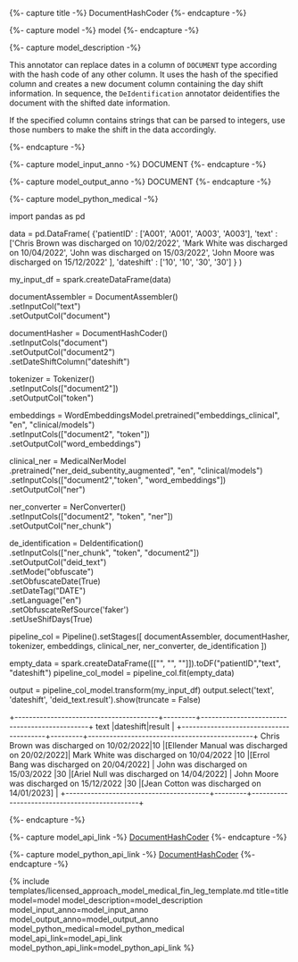 {%- capture title -%}
DocumentHashCoder
{%- endcapture -%}

{%- capture model -%}
model
{%- endcapture -%}

{%- capture model_description -%}

This annotator can replace dates in a column of `DOCUMENT` type according with the hash code of any other column. It uses the hash of the specified column and creates a new document column containing the day shift information. In sequence, the `DeIdentification` annotator deidentifies the document with the shifted date information. 

If the specified column contains strings that can be parsed to integers, use those numbers to make the shift in the data accordingly.

{%- endcapture -%}

{%- capture model_input_anno -%}
DOCUMENT
{%- endcapture -%}

{%- capture model_output_anno -%}
DOCUMENT
{%- endcapture -%}

{%- capture model_python_medical -%}

import pandas as pd


data = pd.DataFrame(
    {'patientID' : ['A001', 'A001', 
                    'A003', 'A003'],
     'text' : ['Chris Brown was discharged on 10/02/2022', 
               'Mark White was discharged on 10/04/2022', 
               'John was discharged on 15/03/2022',
               'John Moore was discharged on 15/12/2022'
              ],
     'dateshift' : ['10', '10', 
                    '30', '30']
    }
)

my_input_df = spark.createDataFrame(data)

documentAssembler = DocumentAssembler()\
    .setInputCol("text")\
    .setOutputCol("document")

documentHasher = DocumentHashCoder()\
    .setInputCols("document")\
    .setOutputCol("document2")\
    .setDateShiftColumn("dateshift")

tokenizer = Tokenizer()\
    .setInputCols(["document2"])\
    .setOutputCol("token")

embeddings = WordEmbeddingsModel.pretrained("embeddings_clinical", "en", "clinical/models")\
    .setInputCols(["document2", "token"])\
    .setOutputCol("word_embeddings")

clinical_ner = MedicalNerModel\
    .pretrained("ner_deid_subentity_augmented", "en", "clinical/models")\
    .setInputCols(["document2","token", "word_embeddings"])\
    .setOutputCol("ner")

ner_converter = NerConverter()\
    .setInputCols(["document2", "token", "ner"])\
    .setOutputCol("ner_chunk")

de_identification = DeIdentification() \
    .setInputCols(["ner_chunk", "token", "document2"]) \
    .setOutputCol("deid_text") \
    .setMode("obfuscate") \
    .setObfuscateDate(True) \
    .setDateTag("DATE") \
    .setLanguage("en") \
    .setObfuscateRefSource('faker') \
    .setUseShifDays(True)

pipeline_col = Pipeline().setStages([
    documentAssembler,
    documentHasher,
    tokenizer,
    embeddings,
    clinical_ner,
    ner_converter,
    de_identification
])

empty_data = spark.createDataFrame([["", "", ""]]).toDF("patientID","text", "dateshift")
pipeline_col_model = pipeline_col.fit(empty_data)

output = pipeline_col_model.transform(my_input_df)
output.select('text', 'dateshift', 'deid_text.result').show(truncate = False)

+----------------------------------------+---------+----------------------------------------------+
text                                    |dateshift|result                                        |
+----------------------------------------+---------+----------------------------------------------+
Chris Brown was discharged on 10/02/2022|10       |[Ellender Manual was discharged on 20/02/2022]|
Mark White was discharged on 10/04/2022 |10       |[Errol Bang was discharged on 20/04/2022]     |
John was discharged on 15/03/2022       |30       |[Ariel Null was discharged on 14/04/2022]     |
John Moore was discharged on 15/12/2022 |30       |[Jean Cotton was discharged on 14/01/2023]    |
+----------------------------------------+---------+----------------------------------------------+

{%- endcapture -%}

{%- capture model_api_link -%}
[DocumentHashCoder](https://nlp.johnsnowlabs.com/licensed/api/com/johnsnowlabs/nlp/annotators/deid/DocumentHashCoder.html)
{%- endcapture -%}

{%- capture model_python_api_link -%}
[DocumentHashCoder](https://nlp.johnsnowlabs.com/licensed/api/python/reference/autosummary/sparknlp_jsl/annotator/deid/doccument_hashcoder/index.html#sparknlp_jsl.annotator.deid.doccument_hashcoder.DocumentHashCoder)
{%- endcapture -%}

{% include templates/licensed_approach_model_medical_fin_leg_template.md
title=title
model=model
model_description=model_description
model_input_anno=model_input_anno
model_output_anno=model_output_anno
model_python_medical=model_python_medical
model_api_link=model_api_link
model_python_api_link=model_python_api_link
%}
